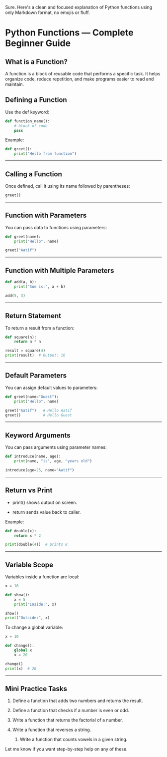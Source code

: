 Sure. Here's a clean and focused explanation of Python functions using only Markdown format, no emojis or fluff.


# Python Functions — Complete Beginner Guide

## What is a Function?

A function is a block of reusable code that performs a specific task. It helps organize code, reduce repetition, and make programs easier to read and maintain.


## Defining a Function

Use the def keyword:

```python
def function_name():
    # block of code
    pass
```

Example:

```python
def greet():
    print("Hello from function")
```

---

## Calling a Function

Once defined, call it using its name followed by parentheses:

```python
greet()
```

---

## Function with Parameters

You can pass data to functions using parameters:

```python
def greet(name):
    print("Hello", name)

greet("Aatif")
```

---

## Function with Multiple Parameters

```python
def add(a, b):
    print("Sum is:", a + b)

add(5, 3)
```

---

## Return Statement

To return a result from a function:

```python
def square(n):
    return n * n

result = square(4)
print(result)  # Output: 16
```

---

## Default Parameters

You can assign default values to parameters:

```python
def greet(name="Guest"):
    print("Hello", name)

greet("Aatif")   # Hello Aatif
greet()          # Hello Guest
```

---

## Keyword Arguments

You can pass arguments using parameter names:

```python
def introduce(name, age):
    print(name, "is", age, "years old")

introduce(age=25, name="Aatif")
```

---

## Return vs Print

- print() shows output on screen.
    
- return sends value back to caller.
    

Example:

```python
def double(x):
    return x * 2

print(double(4))  # prints 8
```

---

## Variable Scope

Variables inside a function are local:

```python
x = 10

def show():
    x = 5
    print("Inside:", x)

show()
print("Outside:", x)
```

To change a global variable:

```python
x = 10

def change():
    global x
    x = 20

change()
print(x)  # 20
```

---

## Mini Practice Tasks

1. Define a function that adds two numbers and returns the result.
    
2. Define a function that checks if a number is even or odd.
    
3. Write a function that returns the factorial of a number.
    
4. Write a function that reverses a string.
    
	1. Write a function that counts vowels in a given string.
    

Let me know if you want step-by-step help on any of these.